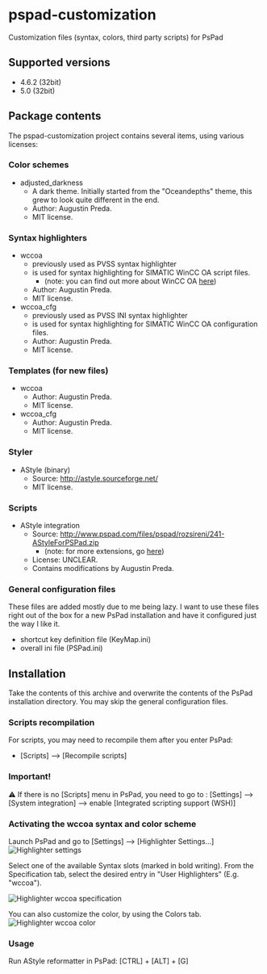 # pspad-customization
Customization files (syntax, colors, third party scripts) for PsPad

## Supported versions
- 4.6.2 (32bit)
- 5.0 (32bit)

## Package contents
The pspad-customization project contains several items, using various licenses:

### Color schemes
- adjusted_darkness
    - A dark theme. Initially started from the "Oceandepths" theme, this grew to look quite different in the end.
    - Author: Augustin Preda.
    - MIT license.
### Syntax highlighters
- wccoa
    - previously used as PVSS syntax highlighter
    - is used for syntax highlighting for SIMATIC WinCC OA script files.
        - (note: you can find out more about WinCC OA [here](http://etm.at/index_e.asp?id=2&amp;m0id=6))
    - Author: Augustin Preda.
    - MIT license.
- wccoa_cfg
    - previously used as PVSS INI syntax highlighter
    - is used for syntax highlighting for SIMATIC WinCC OA configuration files.
    - Author: Augustin Preda.
    - MIT license.
### Templates (for new files)
- wccoa
    - Author: Augustin Preda.
    - MIT license.
- wccoa_cfg
    - Author: Augustin Preda.
    - MIT license.
### Styler
- AStyle (binary)
    - Source:  http://astyle.sourceforge.net/
    - MIT license.
### Scripts
- AStyle integration
    - Source: http://www.pspad.com/files/pspad/rozsireni/241-AStyleForPSPad.zip
      - (note: for more extensions, go [here](http://www.pspad.com/en/pspad-extensions.php))
    - License: UNCLEAR. 
    - Contains modifications by Augustin Preda.
### General configuration files
These files are added mostly due to me being lazy. I want to use these files right out of the box for a new PsPad installation and have it configured just the way I like it.
- shortcut key definition file (KeyMap.ini)
- overall ini file (PSPad.ini)

## Installation
Take the contents of this archive and overwrite the contents of the PsPad installation directory.
You may skip the general configuration files.
### Scripts recompilation
For scripts, you may need to recompile them after you enter PsPad:
- [Scripts] --> [Recompile scripts]

### Important! 
:warning: If there is no [Scripts] menu in PsPad, you need to go to :
[Settings] --> [System integration] --> enable [Integrated scripting support (WSH)]

### Activating the wccoa syntax and color scheme
Launch PsPad and go to [Settings] --> [Highlighter Settings...] 
![Highlighter settings](https://dezgusty.github.io/pspad-customization/PsPad_Menu_Settings_Highlighters_Settings.png)

Select one of the available Syntax slots (marked in bold writing).
From the Specification tab, select the desired entry in "User Highlighters" (E.g. "wccoa").

![Highlighter wccoa specification](https://dezgusty.github.io/pspad-customization/PsPad_Highlighters_Settings_wccoa.png)

You can also customize the color, by using the Colors tab.
![Highlighter wccoa color](https://dezgusty.github.io/pspad-customization/PsPad_Highlighters_Settings_color.png)

### Usage
Run AStyle reformatter in PsPad: [CTRL] + [ALT] + [G]
